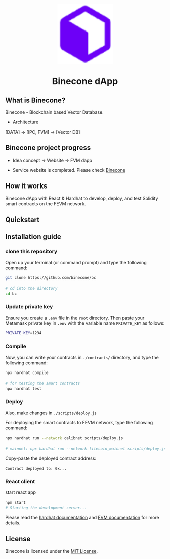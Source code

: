 <p align="center">
    <img align="center" src="/src/logo.png" width="175"></img>
</p>

<h1 align="center">Binecone dApp</h1>

## What is Binecone?

Binecone - Blockchain based Vector Database.

- Architecture

[DATA] -> [IPC, FVM] -> [Vector DB]

## Binecone project progress

- Idea concept -> Website -> FVM dapp

- Service website is completed. 
  Please check [Binecone](https://binecone.com)

## How it works

Binecone dApp with React & Hardhat to develop, deploy, and test Solidity smart contracts on the FEVM network.

## Quickstart

<!-- <div align="center">
  <img src="/demo.gif" />
</div> -->

## Installation guide

### clone this repository

Open up your terminal (or command prompt) and type the following command:

```sh
git clone https://github.com/binecone/bc

# cd into the directory
cd bc
```


### Update private key

Ensure you create a `.env` file in the `root` directory. Then paste your Metamask private key in `.env` with the variable name `PRIVATE_KEY` as follows:

```sh
PRIVATE_KEY=1234
```

### Compile

Now, you can write your contracts in `./contracts/` directory, and type the following command:

```sh
npx hardhat compile

# for testing the smart contracts
npx hardhat test
```


### Deploy

Also, make changes in `./scripts/deploy.js`

For deploying the smart contracts to FEVM network, type the following command:

```sh
npx hardhat run --network calibnet scripts/deploy.js

# mainnet: npx hardhat run --network filecoin_mainnet scripts/deploy.js
```

Copy-paste the deployed contract address:

```sh
Contract deployed to: 0x...
```

### React client

start react app

```sh
npm start
# Starting the development server...
```

Please read the [hardhat documentation](https://hardhat.org/hardhat-runner/docs/getting-started#quick-start) and [FVM documentation](https://docs.filecoin.io/developers/smart-contracts/filecoin-virtual-machine/) for more details.

## License

Binecone is licensed under the [MIT License](https://github.com/akhileshthite/create-fvm-dapp/blob/main/LICENSE).

